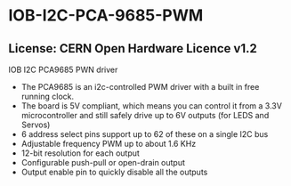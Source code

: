 # IOB-I2C-PCA-9685-PWM
## License: CERN Open Hardware Licence v1.2

IOB I2C PCA9685 PWN driver

 * The PCA9685 is an i2c-controlled PWM driver with a built in free running clock.
 * The board is 5V compliant, which means you can control it from a 3.3V microcontroller and still safely drive up to 6V outputs (for LEDS and Servos)
 * 6 address select pins support up to 62 of these on a single I2C bus
 * Adjustable frequency PWM up to about 1.6 KHz
 * 12-bit resolution for each output
 * Configurable push-pull or open-drain output
 * Output enable pin to quickly disable all the outputs


